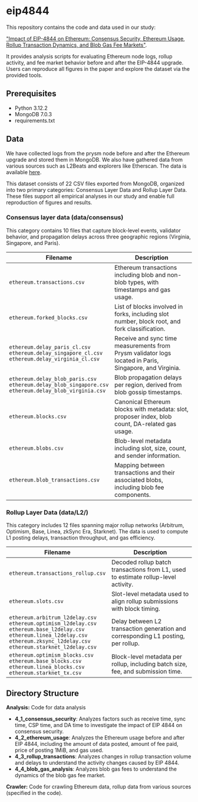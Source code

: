 # eip4844
This repository contains the code and data used in our study:

["Impact of EIP-4844 on Ethereum: Consensus Security, Ethereum Usage, Rollup Transaction Dynamics, and Blob Gas Fee Markets"](https://arxiv.org/abs/2405.03183). 

It provides analysis scripts for evaluating Ethereum node logs, rollup activity, and fee market behavior before and after the EIP-4844 upgrade. Users can reproduce all figures in the paper and explore the dataset via the provided tools.

## Prerequisites
- Python 3.12.2
- MongoDB 7.0.3
- requirements.txt

## Data
We have collected logs from the prysm node before and after the Ethereum upgrade and stored them in MongoDB. We also have gathered data from various sources such as L2Beats and explorers like Etherscan. The data is available [here](https://drive.google.com/drive/folders/1xwOJiaISzptNMoAefusgmaUtD4rl1dr_?usp=sharing).

This dataset consists of 22 CSV files exported from MongoDB, organized into two primary categories: Consensus Layer Data and Rollup Layer Data. These files support all empirical analyses in our study and enable full reproduction of figures and results.

### Consensus layer data (data/consensus)
This category contains 10 files that capture block-level events, validator behavior, and propagation delays across three geographic regions (Virginia, Singapore, and Paris).

| Filename                                                                                                     | Description                                                                                             |
| ------------------------------------------------------------------------------------------------------------ | ------------------------------------------------------------------------------------------------------- |
| `ethereum.transactions.csv`                                                                                  | Ethereum transactions including blob and non-blob types, with timestamps and gas usage.             |
| `ethereum.forked_blocks.csv`                                                                                 | List of blocks involved in forks, including slot number, block root, and fork classification.           |
| `ethereum.delay_paris_cl.csv`<br>`ethereum.delay_singapore_cl.csv`<br>`ethereum.delay_virginia_cl.csv`       | Receive and sync time measurements from Prysm validator logs located in Paris, Singapore, and Virginia. |
| `ethereum.delay_blob_paris.csv`<br>`ethereum.delay_blob_singapore.csv`<br>`ethereum.delay_blob_virginia.csv` | Blob propagation delays per region, derived from blob gossip timestamps.                                |
| `ethereum.blocks.csv`                                                                                        | Canonical Ethereum blocks with metadata: slot, proposer index, blob count, DA-related gas usage.        |
| `ethereum.blobs.csv`                                                                                         | Blob-level metadata including slot, size, count, and sender information.                                |
| `ethereum.blob_transactions.csv`                                                                             | Mapping between transactions and their associated blobs, including blob fee components.                 |


### Rollup Layer Data (data/L2/)
This category includes 12 files spanning major rollup networks (Arbitrum, Optimism, Base, Linea, zkSync Era, Starknet). The data is used to compute L1 posting delays, transaction throughput, and gas efficiency.

| Filename                                                                                                                                                                                              | Description                                                                        |
| ----------------------------------------------------------------------------------------------------------------------------------------------------------------------------------------------------- | ---------------------------------------------------------------------------------- |
| `ethereum.transactions_rollup.csv`                                                                                                                                                                    | Decoded rollup batch transactions from L1, used to estimate rollup-level activity. |
| `ethereum.slots.csv`                                                                                                                                                                                  | Slot-level metadata used to align rollup submissions with block timing.            |
| `ethereum.arbitrum_l2delay.csv`<br>`ethereum.optimism_l2delay.csv`<br>`ethereum.base_l2delay.csv`<br>`ethereum.linea_l2delay.csv`<br>`ethereum.zksync_l2delay.csv`<br>`ethereum.starknet_l2delay.csv` | Delay between L2 transaction generation and corresponding L1 posting, per rollup.  |
| `ethereum.optimism_blocks.csv`<br>`ethereum.base_blocks.csv`<br>`ethereum.linea_blocks.csv`<br>`ethereum.starknet_tx.csv`                                                                             | Block-level metadata per rollup, including batch size, fee, and submission time.   |


## Directory Structure

**Analysis:** Code for data analysis

- **4_1_consensus_security**: Analyzes factors such as receive time, sync time, CSP time, and DA time to investigate the impact of EIP 4844 on consensus security.
- **4_2_ethereum_usage**: Analyzes the Ethereum usage before and after EIP 4844, including the amount of data posted, amount of fee paid, price of posting 1MiB, and gas used.
- **4_3_rollup_transactions**: Analyzes changes in rollup transaction volume and delays to understand the activity changes caused by EIP 4844.
- **4_4_blob_gas_analysis**: Analyzes blob gas fees to understand the dynamics of the blob gas fee market.

**Crawler:** Code for crawling Ethereum data, rollup data from various sources (specified in the code).
